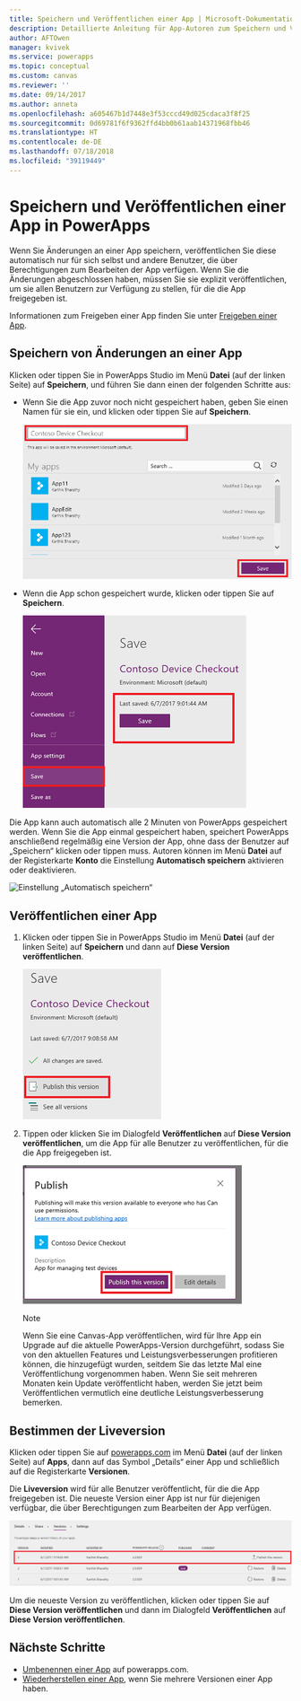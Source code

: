 ```yaml
---
title: Speichern und Veröffentlichen einer App | Microsoft-Dokumentation
description: Detaillierte Anleitung für App-Autoren zum Speichern und Veröffentlichung einer App
author: AFTOwen
manager: kvivek
ms.service: powerapps
ms.topic: conceptual
ms.custom: canvas
ms.reviewer: ''
ms.date: 09/14/2017
ms.author: anneta
ms.openlocfilehash: a605467b1d7448e3f53cccd49d025cdaca3f8f25
ms.sourcegitcommit: 0d69781f6f9362ffd4bb0b61aab14371968fbb46
ms.translationtype: HT
ms.contentlocale: de-DE
ms.lasthandoff: 07/18/2018
ms.locfileid: "39119449"
---
```

# <a name="save-and-publish-an-app-in-powerapps"></a>Speichern und Veröffentlichen einer App in PowerApps
Wenn Sie Änderungen an einer App speichern, veröffentlichen Sie diese automatisch nur für sich selbst und andere Benutzer, die über Berechtigungen zum Bearbeiten der App verfügen. Wenn Sie die Änderungen abgeschlossen haben, müssen Sie sie explizit veröffentlichen, um sie allen Benutzern zur Verfügung zu stellen, für die die App freigegeben ist.

Informationen zum Freigeben einer App finden Sie unter [Freigeben einer App](share-app.md).

## <a name="save-changes-to-an-app"></a>Speichern von Änderungen an einer App
Klicken oder tippen Sie in PowerApps Studio im Menü **Datei** (auf der linken Seite) auf **Speichern**, und führen Sie dann einen der folgenden Schritte aus:

* Wenn Sie die App zuvor noch nicht gespeichert haben, geben Sie einen Namen für sie ein, und klicken oder tippen Sie auf **Speichern**.

    ![Speichern der neuen App](./media/save-publish-app/save-as.png)
* Wenn die App schon gespeichert wurde, klicken oder tippen Sie auf **Speichern**.  

    ![Speichern der aktualisierten App](./media/save-publish-app/save-app.png)

Die App kann auch automatisch alle 2 Minuten von PowerApps gespeichert werden. Wenn Sie die App einmal gespeichert haben, speichert PowerApps anschließend regelmäßig eine Version der App, ohne dass der Benutzer auf „Speichern“ klicken oder tippen muss. Autoren können im Menü **Datei** auf der Registerkarte **Konto** die Einstellung **Automatisch speichern** aktivieren oder deaktivieren.

![Einstellung „Automatisch speichern“](./media/save-publish-app/autosave.png)

## <a name="publish-an-app"></a>Veröffentlichen einer App
1. Klicken oder tippen Sie in PowerApps Studio im Menü **Datei** (auf der linken Seite) auf **Speichern** und dann auf **Diese Version veröffentlichen**.

    ![Veröffentlichen einer App](./media/save-publish-app/publish-app.png)
2. Tippen oder klicken Sie im Dialogfeld **Veröffentlichen** auf **Diese Version veröffentlichen**, um die App für alle Benutzer zu veröffentlichen, für die die App freigegeben ist.

   ![Überprüfen der Veröffentlichung](./media/save-publish-app/publish-review.png)

   > [!NOTE]
   > Wenn Sie eine Canvas-App veröffentlichen, wird für Ihre App ein Upgrade auf die aktuelle PowerApps-Version durchgeführt, sodass Sie von den aktuellen Features und Leistungsverbesserungen profitieren können, die hinzugefügt wurden, seitdem Sie das letzte Mal eine Veröffentlichung vorgenommen haben. Wenn Sie seit mehreren Monaten kein Update veröffentlicht haben, werden Sie jetzt beim Veröffentlichen vermutlich eine deutliche Leistungsverbesserung bemerken.

## <a name="identify-the-live-version"></a>Bestimmen der Liveversion
Klicken oder tippen Sie auf [powerapps.com](https://web.powerapps.com) im Menü **Datei** (auf der linken Seite) auf **Apps**, dann auf das Symbol „Details“ einer App und schließlich auf die Registerkarte **Versionen**.

Die **Liveversion** wird für alle Benutzer veröffentlicht, für die die App freigegeben ist. Die neueste Version einer App ist nur für diejenigen verfügbar, die über Berechtigungen zum Bearbeiten der App verfügen.

![Veröffentlichen über das Portal](./media/save-publish-app/publish-portal.png)

Um die neueste Version zu veröffentlichen, klicken oder tippen Sie auf **Diese Version veröffentlichen** und dann im Dialogfeld **Veröffentlichen** auf **Diese Version veröffentlichen**.

## <a name="next-steps"></a>Nächste Schritte
* [Umbenennen einer App](set-name-tile.md) auf powerapps.com.
* [Wiederherstellen einer App](restore-an-app.md), wenn Sie mehrere Versionen einer App haben.
